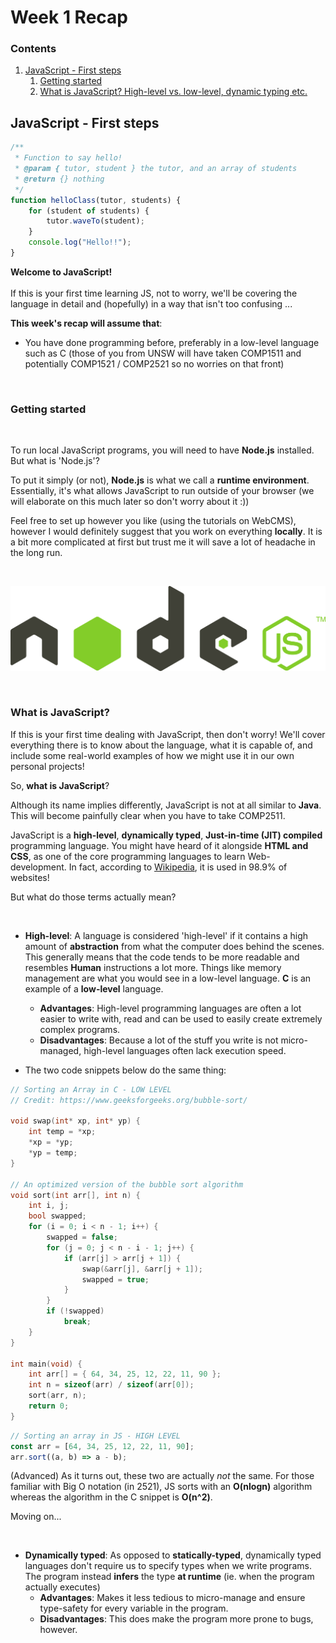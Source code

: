 # Week 1 Recap

<h3 id="contents">Contents</h3>
<ol>
    <li>
        <a href="#intro">JavaScript - First steps</a>
        <ol>
         <li>
            <a href="#getting-started">Getting started</a>
         </li>
         <li>
            <a href="#what-is-js">What is JavaScript? High-level vs. low-level, dynamic typing etc.</a>
         </li>
        </ol>
    </li>
</ol>

<h2 id="intro"> JavaScript - First steps </h2>

```javascript
/**
 * Function to say hello!
 * @param { tutor, student } the tutor, and an array of students
 * @return {} nothing
 */
function helloClass(tutor, students) {
    for (student of students) {
        tutor.waveTo(student);
    }
    console.log("Hello!!");
}
```

**Welcome to JavaScript!**<br><br>
If this is your first time learning JS, not to worry, we'll be covering the language in detail and (hopefully) in a way that isn't too confusing ...

**This week's recap will assume that**:

-   You have done programming before, preferably in a low-level language such as C (those of you from UNSW will have taken COMP1511 and potentially COMP1521 / COMP2521 so no worries on that front)

<br>

<h3 id="getting-started"> Getting started </h3>

<br>

To run local JavaScript programs, you will need to have **Node.js** installed.
But what is 'Node.js'?

To put it simply (or not), **Node.js** is what we call a **runtime environment**. Essentially, it's what allows JavaScript to run outside of your browser (we will elaborate on this much later so don't worry about it :))

Feel free to set up however you like (using the tutorials on WebCMS), however I would definitely suggest that you work on everything **locally**. It is a bit more complicated at first but trust me it will save a lot of headache in the long run.

<br>

![Node.js Logo](static/node-logo.png)

<br>

<h3 id="what-is-js"> What is JavaScript? </h3>

If this is your first time dealing with JavaScript, then don't worry! We'll cover everything there is to know about the language, what it is capable of, and include some real-world examples of how we might use it in our own personal projects!

So, **what is JavaScript**?

Although its name implies differently, JavaScript is not at all similar to **Java**. This will become painfully clear when you have to take COMP2511.

JavaScript is a **high-level**, **dynamically typed**, **Just-in-time (JIT) compiled** programming language. You might have heard of it alongside **HTML and CSS**, as one of the core programming languages to learn Web-development. In fact, according to [Wikipedia](https://en.wikipedia.org/wiki/JavaScript), it is used in 98.9% of websites!

But what do those terms actually mean?

<br>

-   **High-level**: A language is considered 'high-level' if it contains a high amount of **abstraction** from what the computer does behind the scenes. This generally means that the code tends to be more readable and resembles **Human** instructions a lot more. Things like memory management are what you would see in a low-level language. **C** is an example of a **low-level** language.

    -   **Advantages**: High-level programming languages are often a lot easier to write with, read and can be used to easily create extremely complex programs.
    -   **Disadvantages**: Because a lot of the stuff you write is not micro-managed, high-level languages often lack execution speed.

-   The two code snippets below do the same thing:

```C
// Sorting an Array in C - LOW LEVEL
// Credit: https://www.geeksforgeeks.org/bubble-sort/

void swap(int* xp, int* yp) {
    int temp = *xp;
    *xp = *yp;
    *yp = temp;
}

// An optimized version of the bubble sort algorithm
void sort(int arr[], int n) {
    int i, j;
    bool swapped;
    for (i = 0; i < n - 1; i++) {
        swapped = false;
        for (j = 0; j < n - i - 1; j++) {
            if (arr[j] > arr[j + 1]) {
                swap(&arr[j], &arr[j + 1]);
                swapped = true;
            }
        }
        if (!swapped)
            break;
    }
}

int main(void) {
    int arr[] = { 64, 34, 25, 12, 22, 11, 90 };
    int n = sizeof(arr) / sizeof(arr[0]);
    sort(arr, n);
    return 0;
}
```

```javascript
// Sorting an array in JS - HIGH LEVEL
const arr = [64, 34, 25, 12, 22, 11, 90];
arr.sort((a, b) => a - b);
```

(Advanced) As it turns out, these two are actually _not_ the same. For those familiar with Big O notation (in 2521), JS sorts with an **O(nlogn)** algorithm whereas the algorithm in the C snippet is **O(n^2)**.

Moving on...

<br>

-   **Dynamically typed**: As opposed to **statically-typed**, dynamically typed languages don't require us to specify types when we write programs. The program instead **infers** the type **at runtime** (ie. when the program actually executes)
    -   **Advantages**: Makes it less tedious to micro-manage and ensure type-safety for every variable in the program.
    -   **Disadvantages**: This does make the program more prone to bugs, however.
